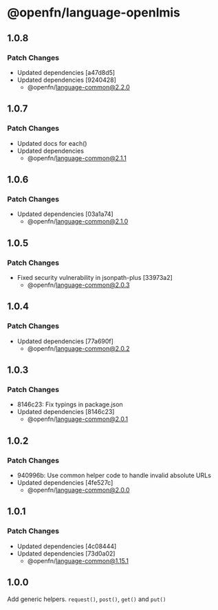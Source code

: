 # @openfn/language-openlmis

## 1.0.8

### Patch Changes

- Updated dependencies [a47d8d5]
- Updated dependencies [9240428]
  - @openfn/language-common@2.2.0

## 1.0.7

### Patch Changes

- Updated docs for each()
- Updated dependencies
  - @openfn/language-common@2.1.1

## 1.0.6

### Patch Changes

- Updated dependencies [03a1a74]
  - @openfn/language-common@2.1.0

## 1.0.5

### Patch Changes

- Fixed security vulnerability in jsonpath-plus [33973a2]
  - @openfn/language-common@2.0.3

## 1.0.4

### Patch Changes

- Updated dependencies [77a690f]
  - @openfn/language-common@2.0.2

## 1.0.3

### Patch Changes

- 8146c23: Fix typings in package.json
- Updated dependencies [8146c23]
  - @openfn/language-common@2.0.1

## 1.0.2

### Patch Changes

- 940996b: Use common helper code to handle invalid absolute URLs
- Updated dependencies [4fe527c]
  - @openfn/language-common@2.0.0

## 1.0.1

### Patch Changes

- Updated dependencies [4c08444]
- Updated dependencies [73d0a02]
  - @openfn/language-common@1.15.1

## 1.0.0

Add generic helpers. `request()`, `post()`, `get()` and `put()`

